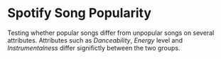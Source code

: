 # Spotify Song Popularity

Testing whether popular songs differ from unpopular songs on several attributes. Attributes such as *Danceability*, *Energy* level and *Instrumentalness* differ significtly between the two groups. 
